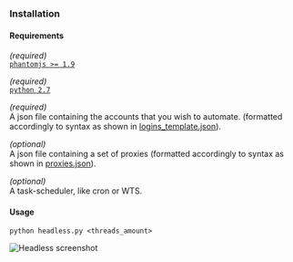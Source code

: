 ### Installation
#### Requirements
*(required)*  
[`phantomjs >= 1.9`](http://phantomjs.org/)

*(required)*  
[`python 2.7`](http://www.python.org/download/)

*(required)*  
A json file containing the accounts that you wish to automate. (formatted accordingly to syntax as shown in [logins_template.json](json/logins_template.json)).

*(optional)*  
A json file containing a set of proxies (formatted accordingly to syntax as shown in [proxies.json](json/proxies.json)).

*(optional)*  
A task-scheduler, like cron or WTS.
#### Usage
`python headless.py <threads_amount>`

<img style="display:inline;" alt="Headless screenshot" src="http://i.imgur.com/0bHMTKv.png"/>